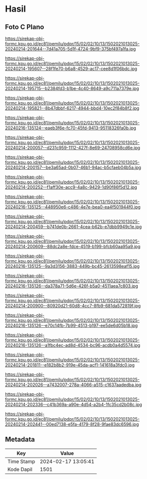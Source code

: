 # Hasil

## Foto C Plano

https://sirekap-obj-formc.kpu.go.id/ec81/pemilu/pdpr/15/02/02/10/13/1502021013025-20240214-201644--7d41a705-5d1f-4724-9bf9-375bf497a1fa.jpg

https://sirekap-obj-formc.kpu.go.id/ec81/pemilu/pdpr/15/02/02/10/13/1502021013025-20240214-195607--28f1fe70-b6a8-4529-ac17-cee8d1f06bdc.jpg

https://sirekap-obj-formc.kpu.go.id/ec81/pemilu/pdpr/15/02/02/10/13/1502021013025-20240214-195715--b2384fd3-b1be-4c40-8649-a9c711a7379e.jpg

https://sirekap-obj-formc.kpu.go.id/ec81/pemilu/pdpr/15/02/02/10/13/1502021013025-20240214-195821--8b47dbbf-6217-4944-bbd4-10ec2f84b8f2.jpg

https://sirekap-obj-formc.kpu.go.id/ec81/pemilu/pdpr/15/02/02/10/13/1502021013025-20240216-135124--eaeb3f6e-fc70-45fd-9413-95118326fa0b.jpg

https://sirekap-obj-formc.kpu.go.id/ec81/pemilu/pdpr/15/02/02/10/13/1502021013025-20240214-200057--d231c959-1112-427f-8e69-24708958cd6e.jpg

https://sirekap-obj-formc.kpu.go.id/ec81/pemilu/pdpr/15/02/02/10/13/1502021013025-20240214-200157--be3a65ad-0b07-46b1-94ac-b5cfaeb04b5a.jpg

https://sirekap-obj-formc.kpu.go.id/ec81/pemilu/pdpr/15/02/02/10/13/1502021013025-20240214-200252--f1aff30e-acc9-4a8c-9429-1d90f86f5d12.jpg

https://sirekap-obj-formc.kpu.go.id/ec81/pemilu/pdpr/15/02/02/10/13/1502021013025-20240216-135125--448950e6-c486-4e7e-bea0-ea4f501944f0.jpg

https://sirekap-obj-formc.kpu.go.id/ec81/pemilu/pdpr/15/02/02/10/13/1502021013025-20240214-200459--b741de0b-2661-4cea-b62b-e7dbb9949c1e.jpg

https://sirekap-obj-formc.kpu.go.id/ec81/pemilu/pdpr/15/02/02/10/13/1502021013025-20240214-200609--88dc2a8e-fdce-4519-b199-bfcb60aa95a9.jpg

https://sirekap-obj-formc.kpu.go.id/ec81/pemilu/pdpr/15/02/02/10/13/1502021013025-20240216-135125--9a3d3156-3883-449b-bc45-2613598eaf15.jpg

https://sirekap-obj-formc.kpu.go.id/ec81/pemilu/pdpr/15/02/02/10/13/1502021013025-20240216-135126--da378a71-5d6e-426f-b5a0-4511aea7c803.jpg

https://sirekap-obj-formc.kpu.go.id/ec81/pemilu/pdpr/15/02/02/10/13/1502021013025-20240214-200900--80920d21-60d8-4cc7-8fb9-681da572819f.jpg

https://sirekap-obj-formc.kpu.go.id/ec81/pemilu/pdpr/15/02/02/10/13/1502021013025-20240216-135126--e70c14fb-7b99-4513-b197-ee5de6d05b18.jpg

https://sirekap-obj-formc.kpu.go.id/ec81/pemilu/pdpr/15/02/02/10/13/1502021013025-20240216-135126--a1fbc4ec-ad8d-4534-bc96-acdb0a4d5574.jpg

https://sirekap-obj-formc.kpu.go.id/ec81/pemilu/pdpr/15/02/02/10/13/1502021013025-20240214-201811--e182b8b2-919e-45da-acf1-141618a3fdc0.jpg

https://sirekap-obj-formc.kpu.go.id/ec81/pemilu/pdpr/15/02/02/10/13/1502021013025-20240214-202026--a7432007-278a-4066-a515-c1637aadedba.jpg

https://sirekap-obj-formc.kpu.go.id/ec81/pemilu/pdpr/15/02/02/10/13/1502021013025-20240214-202336--c41b369a-a90e-4d54-a2b4-1fc35cd2b08c.jpg

https://sirekap-obj-formc.kpu.go.id/ec81/pemilu/pdpr/15/02/02/10/13/1502021013025-20240214-202441--00ed7138-e5fa-4179-8f28-9fae83dc6596.jpg


## Metadata

| Key        | Value               |
| ---------- | ------------------- |
| Time Stamp | 2024-02-17 13:05:41 |
| Kode Dapil | 1501                |



